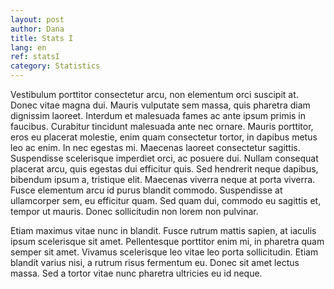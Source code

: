 ```yaml
---
layout: post
author: Dana
title: Stats I
lang: en
ref: statsI
category: Statistics
---
```


Vestibulum porttitor consectetur arcu, non elementum orci suscipit at. Donec vitae magna dui. Mauris vulputate sem massa, quis pharetra diam dignissim laoreet. Interdum et malesuada fames ac ante ipsum primis in faucibus. Curabitur tincidunt malesuada ante nec ornare. Mauris porttitor, eros eu placerat molestie, enim quam consectetur tortor, in dapibus metus leo ac enim. In nec egestas mi. Maecenas laoreet consectetur sagittis. Suspendisse scelerisque imperdiet orci, ac posuere dui. Nullam consequat placerat arcu, quis egestas dui efficitur quis. Sed hendrerit neque dapibus, bibendum ipsum a, tristique elit. Maecenas viverra neque at porta viverra. Fusce elementum arcu id purus blandit commodo. Suspendisse at ullamcorper sem, eu efficitur quam. Sed quam dui, commodo eu sagittis et, tempor ut mauris. Donec sollicitudin non lorem non pulvinar.

Etiam maximus vitae nunc in blandit. Fusce rutrum mattis sapien, at iaculis ipsum scelerisque sit amet. Pellentesque porttitor enim mi, in pharetra quam semper sit amet. Vivamus scelerisque leo vitae leo porta sollicitudin. Etiam blandit varius nisi, a rutrum risus fermentum eu. Donec sit amet lectus massa. Sed a tortor vitae nunc pharetra ultricies eu id neque.
